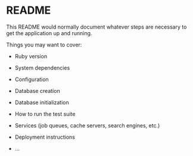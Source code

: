 # README

This README would normally document whatever steps are necessary to get the
application up and running.

Things you may want to cover:

* Ruby version

* System dependencies

* Configuration



* Database creation

* Database initialization

* How to run the test suite

* Services (job queues, cache servers, search engines, etc.)

* Deployment instructions

* ...
